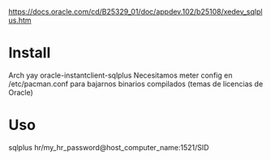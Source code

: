 https://docs.oracle.com/cd/B25329_01/doc/appdev.102/b25108/xedev_sqlplus.htm

# Install
Arch
yay oracle-instantclient-sqlplus
  Necesitamos meter config en /etc/pacman.conf para bajarnos binarios compilados (temas de licencias de Oracle)


# Uso
sqlplus hr/my_hr_password@host_computer_name:1521/SID
